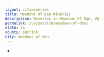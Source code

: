 ```yaml
---
layout: citywineries
title: Meadows Of Dan Wineries
description: Wineries in Meadows Of Dan, VA
permalink: /va/patrick/meadows-of-dan/
state: va
county: patrick
city: meadows of dan
---
```

-
